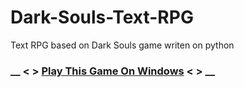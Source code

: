 # Dark-Souls-Text-RPG
Text RPG based on Dark Souls game writen on python
### __ < > [Play This Game On Windows](https://github.com/random-jordan/Dark-Souls-Text-RPG/releases/tag/0.1.0) < > __
